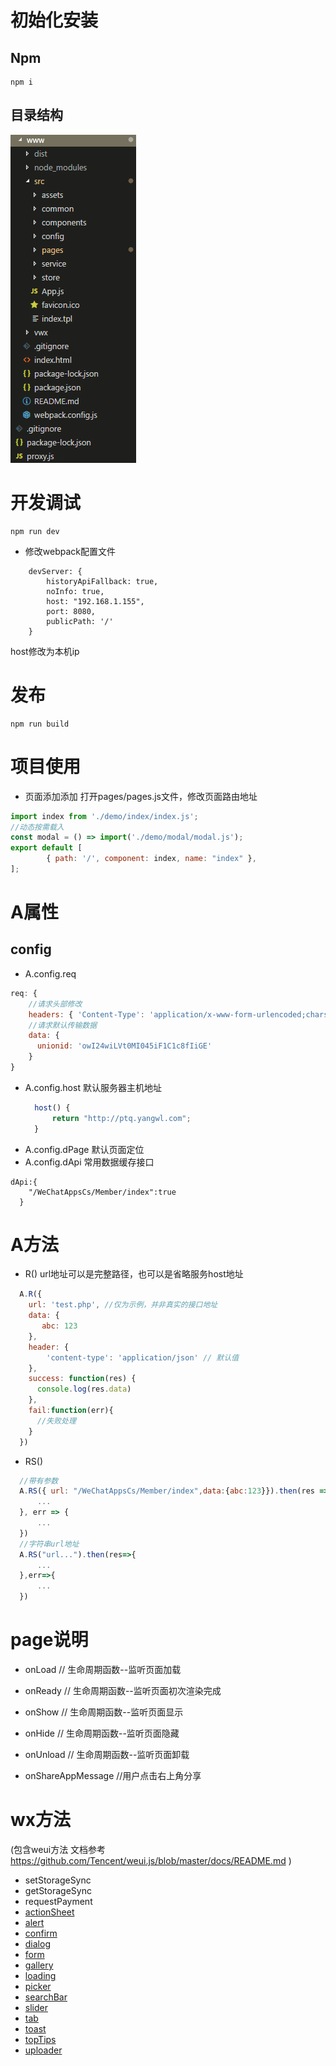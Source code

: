 # 初始化安装

## Npm

```
npm i
```
## 目录结构
![目录结构](./assets/mul.png)
# 开发调试
```
npm run dev
```
* 修改webpack配置文件
```
    devServer: {
        historyApiFallback: true,
        noInfo: true,
        host: "192.168.1.155",
        port: 8080,
        publicPath: '/'
    }
```
host修改为本机ip

# 发布
```
npm run build
```

# 项目使用

* 页面添加添加
  打开pages/pages.js文件，修改页面路由地址

```javascript
import index from './demo/index/index.js';
//动态按需载入
const modal = () => import('./demo/modal/modal.js');
export default [
        { path: '/', component: index, name: "index" },
];

```
# A属性
## config
- A.config.req
```javascript
req: {
  	//请求头部修改
    headers: { 'Content-Type': 'application/x-www-form-urlencoded;charset=UTF-8' },
    //请求默认传输数据
    data: {
      unionid: 'owI24wiLVt0MI045iF1C1c8fIiGE'
    }
}
```
- A.config.host
	默认服务器主机地址
  ```javascript
    host() {
        return "http://ptq.yangwl.com";
    }
  ```
- A.config.dPage
	默认页面定位
- A.config.dApi
	常用数据缓存接口
```
dApi:{
    "/WeChatAppsCs/Member/index":true
  }
```
# A方法
  - R()
  	url地址可以是完整路径，也可以是省略服务host地址
  ```javascript
    A.R({
  	  url: 'test.php', //仅为示例，并非真实的接口地址
      data: {
         abc: 123
      },
      header: {
          'content-type': 'application/json' // 默认值
      },
      success: function(res) {
        console.log(res.data)
      },
      fail:function(err){
      	//失败处理
      }
    })
  ```
  - RS()
  ```javascript
  	//带有参数
	A.RS({ url: "/WeChatAppsCs/Member/index",data:{abc:123}}).then(res => {
    	...
    }, err => {
    	...
    })
    //字符串url地址
	A.RS("url...").then(res=>{
    	...
    },err=>{
    	...
    })
  ```

# page说明
   * onLoad
    // 生命周期函数--监听页面加载
    
   * onReady
    // 生命周期函数--监听页面初次渲染完成
    
   * onShow
    // 生命周期函数--监听页面显示
    
   * onHide
    // 生命周期函数--监听页面隐藏
    
   * onUnload
    // 生命周期函数--监听页面卸载
   
   * onShareAppMessage
    //用户点击右上角分享

# wx方法
   (包含weui方法 文档参考 https://github.com/Tencent/weui.js/blob/master/docs/README.md )
  - setStorageSync
  - getStorageSync
  - requestPayment
  - [actionSheet](https://github.com/Tencent/weui.js/blob/master/docs/component/actionSheet.md)
  - [alert](https://github.com/Tencent/weui.js/blob/master/docs/component/alert.md)
  - [confirm](https://github.com/Tencent/weui.js/blob/master/docs/component/confirm.md)
  - [dialog](https://github.com/Tencent/weui.js/blob/master/docs/component/dialog.md)
  - [form](https://github.com/Tencent/weui.js/blob/master/docs/component/form.md)
  - [gallery](https://github.com/Tencent/weui.js/blob/master/docs/component/gallery.md)
  - [loading](https://github.com/Tencent/weui.js/blob/master/docs/component/loading.md)
  - [picker](https://github.com/Tencent/weui.js/blob/master/docs/component/picker.md)
  - [searchBar](https://github.com/Tencent/weui.js/blob/master/docs/component/searchBar.md)
  - [slider](https://github.com/Tencent/weui.js/blob/master/docs/component/slider.md)
  - [tab](https://github.com/Tencent/weui.js/blob/master/docs/component/tab.md)
  - [toast](https://github.com/Tencent/weui.js/blob/master/docs/component/toast.md)
  - [topTips](https://github.com/Tencent/weui.js/blob/master/docs/component/topTips.md)
  - [uploader](https://github.com/Tencent/weui.js/blob/master/docs/component/uploader.md)